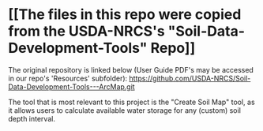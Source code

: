 # [[The files in this repo were copied from the USDA-NRCS's "Soil-Data-Development-Tools" Repo]]
The original repository is linked below (User Guide PDF's may be accessed in our repo's 'Resources' subfolder):
https://github.com/USDA-NRCS/Soil-Data-Development-Tools---ArcMap.git

The tool that is most relevant to this project is the "Create Soil Map" tool, as it allows users to calculate available water storage for any (custom) soil depth interval.
